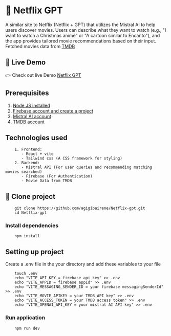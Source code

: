 # 📌 Netflix GPT

A similar site to Netflix (Netflix + GPT) that utilizes the Mistral AI to help users discover movies. Users can describe what they want to watch (e.g., "I want to watch a Christmas anime" or "A cartoon similar to Encanto"), and the app provides tailored movie recommendations based on their input. Fetched movies data from [TMDB](https://www.themoviedb.org/)


## 📌 Live Demo

👉 Check out live Demo [Netflix GPT](https://netflix-gpt-seven-smoky.vercel.app/)


## Prerequisites
1. [Node JS installed](https://nodejs.org/en/download)
2. [Firebase account and create a project](https://firebase.google.com/)
3. [Mistral AI account](https://console.mistral.ai/home)
4. [TMDB account](https://www.themoviedb.org/)



## Technologies used
```
    1. Frontend: 
       - React + vite
       - Tailwind css (A CSS framework for styling)
    2. Backend: 
       - Mistral API (For user queries and recommending matching movies searched)
       - Firebase (For Authentication)
       - Movie Data from TMDB
```


## 📌 Clone project
```
    git clone https://github.com/agigibairene/Netflix-gpt.git
    cd Netflix-gpt
```

### Install dependencies
```
    npm install
```

## Setting up project
Create a .env file in the your directory and add these variables to your file
```
    touch .env
    echo "VITE_API_KEY = firebase api key" >> .env
    echo "VITE_APPID = firebase appId" >> .env
    echo "VITE_MESSAGING_SENDER_ID = your firebase messagingSenderId" >> .env
    echo "VITE_MOVIE_APIKEY = your TMDB_API key" >> .env
    echo "VITE_ACCESS_TOKEN = your TMDB access token" >> .env
    echo "VITE_OPENAI_API_KEY = your mistral AI API key" >> .env
```


### Run application
```
    npm run dev
```